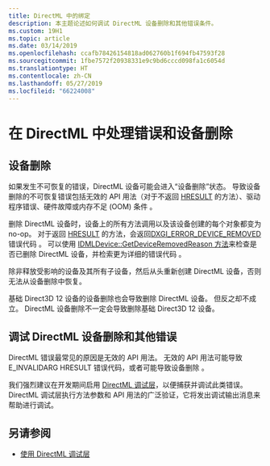```yaml
---
title: DirectML 中的绑定
description: 本主题论述如何调试 DirectML 设备删除和其他错误条件。
ms.custom: 19H1
ms.topic: article
ms.date: 03/14/2019
ms.openlocfilehash: ccafb78426154818ad062760b1f694fb47593f28
ms.sourcegitcommit: 1fbe7572f20938331e9c9bd6cccd098fa1c6054d
ms.translationtype: HT
ms.contentlocale: zh-CN
ms.lasthandoff: 05/27/2019
ms.locfileid: "66224008"
---
```

# <a name="handling-errors-and-device-removal-in-directml"></a>在 DirectML 中处理错误和设备删除

## <a name="device-removal"></a>设备删除

如果发生不可恢复的错误，DirectML 设备可能会进入“设备删除”状态。 导致设备删除的不可恢复错误包括无效的 API 用法（对于不返回 [HRESULT](/windows/desktop/com/structure-of-com-error-codes) 的方法）、驱动程序错误、硬件故障或内存不足 (OOM) 条件  。

删除 DirectML 设备时，设备上的所有方法调用以及该设备创建的每个对象都变为 no-op。 对于返回 [HRESULT](/windows/desktop/com/structure-of-com-error-codes) 的方法，会返回[DXGI_ERROR_DEVICE_REMOVED](/windows/desktop/direct3ddxgi/dxgi-error) 错误代码   。 可以使用 [IDMLDevice::GetDeviceRemovedReason 方法](/windows/desktop/api/directml/nf-directml-idmldevice-getdeviceremovedreason)来检查是否已删除 DirectML 设备，并检索更为详细的错误代码  。

除非释放受影响的设备及其所有子设备，然后从头重新创建 DirectML 设备，否则无法从设备删除中恢复。

基础 Direct3D 12 设备的设备删除也会导致删除 DirectML 设备。 但反之却不成立。 DirectML 设备删除不一定会导致删除基础 Direct3D 12 设备。

## <a name="debugging-directml-device-removal-and-other-errors"></a>调试 DirectML 设备删除和其他错误

DirectML 错误最常见的原因是无效的 API 用法。 无效的 API 用法可能导致 E_INVALIDARG HRESULT 错误代码，或者可能导致设备删除  。

我们强烈建议在开发期间启用 [DirectML 调试层](dml-debug-layer.md)，以便捕获并调试此类错误。 DirectML 调试层执行方法参数和 API 用法的广泛验证，它将发出调试输出消息来帮助进行调试。

## <a name="see-also"></a>另请参阅

* [使用 DirectML 调试层](dml-debug-layer.md)
